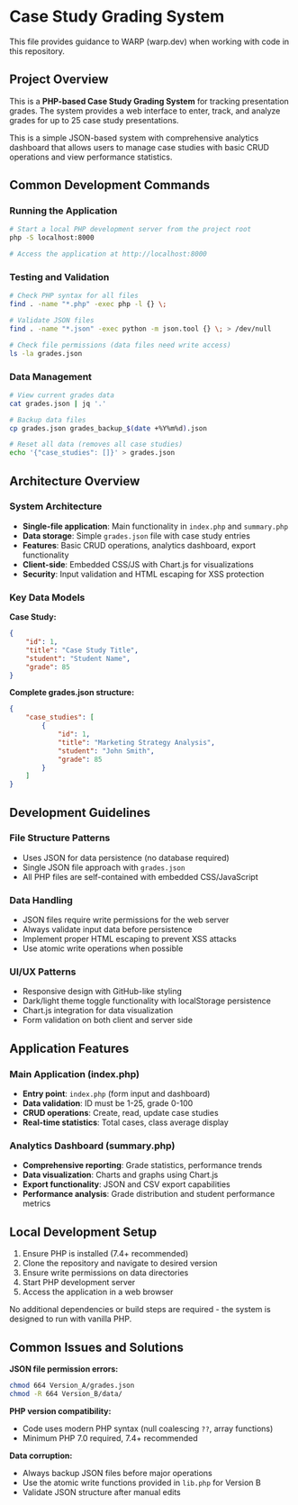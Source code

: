 # Case Study Grading System

This file provides guidance to WARP (warp.dev) when working with code in this repository.

## Project Overview

This is a **PHP-based Case Study Grading System** for tracking presentation grades. The system provides a web interface to enter, track, and analyze grades for up to 25 case study presentations.

This is a simple JSON-based system with comprehensive analytics dashboard that allows users to manage case studies with basic CRUD operations and view performance statistics.

## Common Development Commands

### Running the Application

```bash
# Start a local PHP development server from the project root
php -S localhost:8000

# Access the application at http://localhost:8000
```

### Testing and Validation

```bash
# Check PHP syntax for all files
find . -name "*.php" -exec php -l {} \;

# Validate JSON files
find . -name "*.json" -exec python -m json.tool {} \; > /dev/null

# Check file permissions (data files need write access)
ls -la grades.json
```

### Data Management

```bash
# View current grades data
cat grades.json | jq '.'

# Backup data files
cp grades.json grades_backup_$(date +%Y%m%d).json

# Reset all data (removes all case studies)
echo '{"case_studies": []}' > grades.json
```

## Architecture Overview

### System Architecture
- **Single-file application**: Main functionality in `index.php` and `summary.php`
- **Data storage**: Simple `grades.json` file with case study entries
- **Features**: Basic CRUD operations, analytics dashboard, export functionality
- **Client-side**: Embedded CSS/JS with Chart.js for visualizations
- **Security**: Input validation and HTML escaping for XSS protection

### Key Data Models

**Case Study:**
```json
{
    "id": 1,
    "title": "Case Study Title",
    "student": "Student Name",
    "grade": 85
}
```

**Complete grades.json structure:**
```json
{
    "case_studies": [
        {
            "id": 1,
            "title": "Marketing Strategy Analysis",
            "student": "John Smith",
            "grade": 85
        }
    ]
}
```

## Development Guidelines

### File Structure Patterns
- Uses JSON for data persistence (no database required)
- Single JSON file approach with `grades.json`
- All PHP files are self-contained with embedded CSS/JavaScript

### Data Handling
- JSON files require write permissions for the web server
- Always validate input data before persistence
- Implement proper HTML escaping to prevent XSS attacks
- Use atomic write operations when possible

### UI/UX Patterns
- Responsive design with GitHub-like styling
- Dark/light theme toggle functionality with localStorage persistence
- Chart.js integration for data visualization
- Form validation on both client and server side

## Application Features

### Main Application (index.php)
- **Entry point**: `index.php` (form input and dashboard)
- **Data validation**: ID must be 1-25, grade 0-100
- **CRUD operations**: Create, read, update case studies
- **Real-time statistics**: Total cases, class average display

### Analytics Dashboard (summary.php)
- **Comprehensive reporting**: Grade statistics, performance trends
- **Data visualization**: Charts and graphs using Chart.js
- **Export functionality**: JSON and CSV export capabilities
- **Performance analysis**: Grade distribution and student performance metrics

## Local Development Setup

1. Ensure PHP is installed (7.4+ recommended)
2. Clone the repository and navigate to desired version
3. Ensure write permissions on data directories
4. Start PHP development server
5. Access the application in a web browser

No additional dependencies or build steps are required - the system is designed to run with vanilla PHP.

## Common Issues and Solutions

**JSON file permission errors:**
```bash
chmod 664 Version_A/grades.json
chmod -R 664 Version_B/data/
```

**PHP version compatibility:**
- Code uses modern PHP syntax (null coalescing `??`, array functions)
- Minimum PHP 7.0 required, 7.4+ recommended

**Data corruption:**
- Always backup JSON files before major operations
- Use the atomic write functions provided in `lib.php` for Version B
- Validate JSON structure after manual edits
